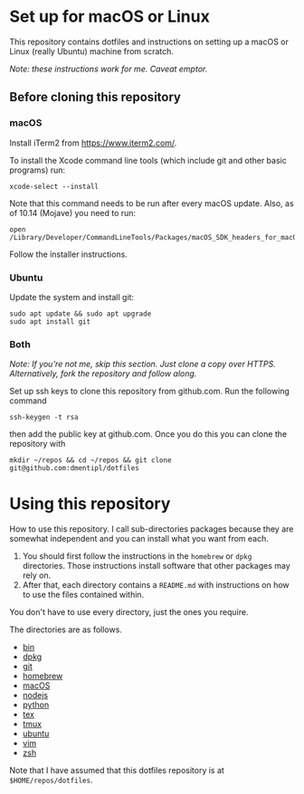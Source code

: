 Set up for macOS or Linux
=========================

This repository contains dotfiles and instructions on setting up a macOS or Linux (really Ubuntu) machine from scratch.

*Note: these instructions work for me. Caveat emptor.*

Before cloning this repository
------------------------------

### macOS

Install iTerm2 from <https://www.iterm2.com/>.

To install the Xcode command line tools (which include git and other basic programs) run:

```
xcode-select --install
```

Note that this command needs to be run after every macOS update. Also, as of 10.14 (Mojave) you need to run:

```
open /Library/Developer/CommandLineTools/Packages/macOS_SDK_headers_for_macOS_10.14.pkg
```

Follow the installer instructions.


### Ubuntu

Update the system and install git:

```
sudo apt update && sudo apt upgrade
sudo apt install git
```


### Both

*Note: If you're not me, skip this section. Just clone a copy over HTTPS.  Alternatively, fork the repository and follow along.*

Set up ssh keys to clone this repository from github.com. Run the following command

```
ssh-keygen -t rsa
```

then add the public key at github.com. Once you do this you can clone the repository with

```
mkdir ~/repos && cd ~/repos && git clone git@github.com:dmentipl/dotfiles
```


Using this repository
=====================

How to use this repository. I call sub-directories packages because they are somewhat independent and you can install what you want from each.

1. You should first follow the instructions in the `homebrew` or `dpkg` directories. Those instructions install software that other packages may rely on.
2. After that, each directory contains a `README.md` with instructions on how to use the files contained within.

You don't have to use every directory, just the ones you require.

The directories are as follows.

- [bin](bin/README.md)
- [dpkg](dpkg/README.md)
- [git](git/README.md)
- [homebrew](homebrew/README.md)
- [macOS](macOS/README.md)
- [nodejs](nodejs/README.md)
- [python](python/README.md)
- [tex](tex/README.md)
- [tmux](tmux/README.md)
- [ubuntu](ubuntu/README.md)
- [vim](vim/README.md)
- [zsh](zsh/README.md)

Note that I have assumed that this dotfiles repository is at `$HOME/repos/dotfiles`.
